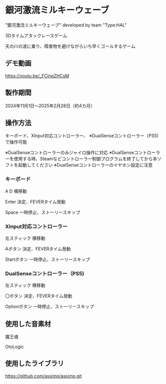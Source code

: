 # 銀河激流ミルキーウェーブ
"銀河激流ミルキーウェーブ" developed by team "Type:HAL"

3Dタイムアタックレースゲーム

天の川の波に乗り、障害物を避けながらいち早くゴールするゲーム

## デモ動画
https://youtu.be/_FClnpZHCsM

## 製作期間
2024年11月1日～2025年2月28日（約4カ月）

## 操作方法
キーボード、XInput対応コントローラー、
※DualSenseコントローラー（PS5)で操作可能

※DualSenseコントローラーのみジャイロ操作に対応
※DualSenseコントローラーを使用する時、Steamなどコントローラー制御プログラムを終了してから本ソフトを起動してください
※DualSenseコントローラーのイヤホン設定に注意


### キーボード
A D        横移動

Enter      決定、FEVERタイム発動

Space      一時停止、ストーリースキップ


### XInput対応コントローラー
左スティック    横移動

Aボタン        決定、FEVERタイム発動

Startボタン    一時停止、ストーリースキップ


### DualSenseコントローラー（PS5)
左スティック    横移動

〇ボタン        決定、FEVERタイム発動

Optionボタン    一時停止、ストーリースキップ


## 使用した音素材
魔王魂

OtoLogic


## 使用したライブラリ
https://github.com/assimp/assimp.git
